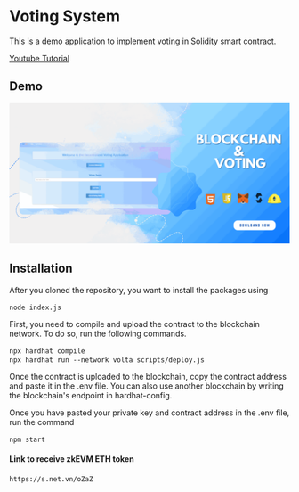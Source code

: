 # Voting System

This is a demo application to implement voting in Solidity smart contract. 

[Youtube Tutorial](https://youtu.be/KPpumSEzoOo?si=GIQY7Dgr32DBmfqd)

## Demo 

![Demo](./demo.png)

## Installation

After you cloned the repository, you want to install the packages using

```shell
node index.js
```

First, you need to compile and upload the contract to the blockchain network. To do so, run the following commands.

```shell
npx hardhat compile
npx hardhat run --network volta scripts/deploy.js
```

Once the contract is uploaded to the blockchain, copy the contract address and paste it in the .env file. You can also use another blockchain by writing the blockchain's endpoint in hardhat-config.

Once you have pasted your private key and contract address in the .env file, run the command

```shell
npm start
```

#### Link to receive zkEVM ETH token 
```link
https://s.net.vn/oZaZ
```

